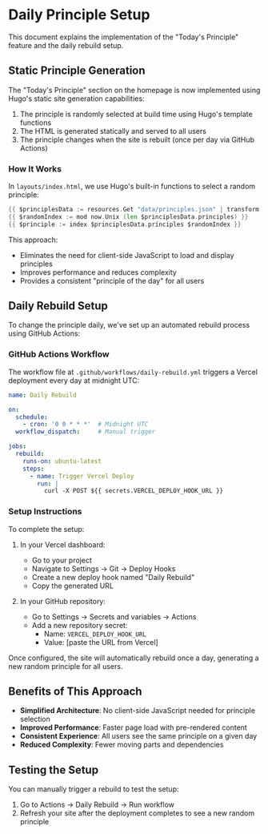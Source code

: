 # Daily Principle Setup

This document explains the implementation of the "Today's Principle" feature and the daily rebuild setup.

## Static Principle Generation

The "Today's Principle" section on the homepage is now implemented using Hugo's static site generation capabilities:

1. The principle is randomly selected at build time using Hugo's template functions
2. The HTML is generated statically and served to all users
3. The principle changes when the site is rebuilt (once per day via GitHub Actions)

### How It Works

In `layouts/index.html`, we use Hugo's built-in functions to select a random principle:

```go
{{ $principlesData := resources.Get "data/principles.json" | transform.Unmarshal }}
{{ $randomIndex := mod now.Unix (len $principlesData.principles) }}
{{ $principle := index $principlesData.principles $randomIndex }}
```

This approach:
- Eliminates the need for client-side JavaScript to load and display principles
- Improves performance and reduces complexity
- Provides a consistent "principle of the day" for all users

## Daily Rebuild Setup

To change the principle daily, we've set up an automated rebuild process using GitHub Actions:

### GitHub Actions Workflow

The workflow file at `.github/workflows/daily-rebuild.yml` triggers a Vercel deployment every day at midnight UTC:

```yaml
name: Daily Rebuild

on:
  schedule:
    - cron: '0 0 * * *'  # Midnight UTC
  workflow_dispatch:     # Manual trigger

jobs:
  rebuild:
    runs-on: ubuntu-latest
    steps:
      - name: Trigger Vercel Deploy
        run: |
          curl -X POST ${{ secrets.VERCEL_DEPLOY_HOOK_URL }}
```

### Setup Instructions

To complete the setup:

1. In your Vercel dashboard:
   - Go to your project
   - Navigate to Settings → Git → Deploy Hooks
   - Create a new deploy hook named "Daily Rebuild"
   - Copy the generated URL

2. In your GitHub repository:
   - Go to Settings → Secrets and variables → Actions
   - Add a new repository secret:
     - Name: `VERCEL_DEPLOY_HOOK_URL`
     - Value: [paste the URL from Vercel]

Once configured, the site will automatically rebuild once a day, generating a new random principle for all users.

## Benefits of This Approach

- **Simplified Architecture**: No client-side JavaScript needed for principle selection
- **Improved Performance**: Faster page load with pre-rendered content
- **Consistent Experience**: All users see the same principle on a given day
- **Reduced Complexity**: Fewer moving parts and dependencies

## Testing the Setup

You can manually trigger a rebuild to test the setup:
1. Go to Actions → Daily Rebuild → Run workflow
2. Refresh your site after the deployment completes to see a new random principle
